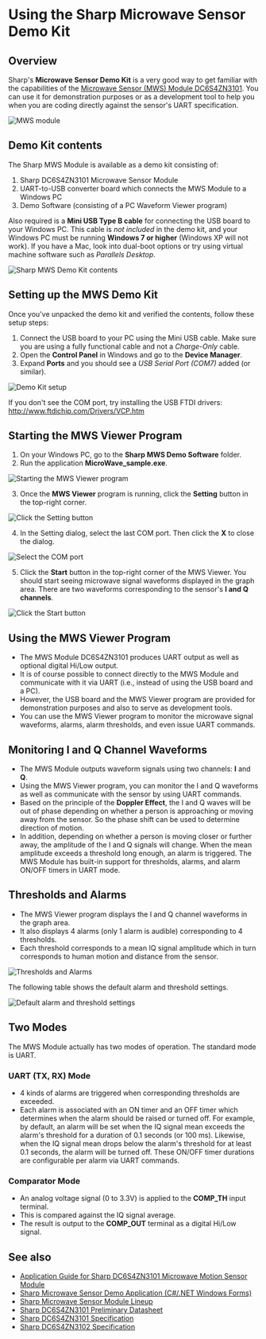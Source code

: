 # Using the Sharp Microwave Sensor Demo Kit

## Overview

Sharp's **Microwave Sensor Demo Kit** is a very good way to get familiar with the capabilities of the [Microwave Sensor (MWS) Module DC6S4ZN3101](https://github.com/sharpsensoruser/sharp-sensor-demos/wiki/Application-Guide-for-Sharp-DC6S4ZN3101-Microwave-Motion-Sensor-Module). You can use it for demonstration purposes or as a development tool to help you when you are coding directly against the sensor's UART specification.

![MWS module](https://github.com/sharpsensoruser/sharp-sensor-demos/blob/master/images/sharp_dc6s4zn3101_img.png)

## Demo Kit contents

The Sharp MWS Module is available as a demo kit consisting of:

1. Sharp DC6S4ZN3101 Microwave Sensor Module
2. UART-to-USB converter board which connects the MWS Module to a Windows PC
3. Demo Software (consisting of a PC Waveform Viewer program)

Also required is a **Mini USB Type B cable** for connecting the USB board to your Windows PC. This cable is _not included_ in the demo kit, and your Windows PC must be running **Windows 7 or higher** (Windows XP will not work). If you have a Mac, look into dual-boot options or try using virtual machine software such as _Parallels Desktop_.

![Sharp MWS Demo Kit contents](https://github.com/sharpsensoruser/sharp-sensor-demos/blob/master/images/sharp_dc6s4zn3101_demokita.png)

## Setting up the MWS Demo Kit

Once you've unpacked the demo kit and verified the contents, follow these setup steps:

1. Connect the USB board to your PC using the Mini USB cable. Make sure you are using a fully functional cable and not a _Charge-Only_ cable.
2. Open the **Control Panel** in Windows and go to the **Device Manager**. 
3. Expand **Ports** and you should see a _USB Serial Port (COM7)_ added (or similar).

![Demo Kit setup](https://github.com/sharpsensoruser/sharp-sensor-demos/blob/master/images/sharp_dc6s4zn3101_demokitb.png)

If you don't see the COM port, try installing the USB FTDI drivers: http://www.ftdichip.com/Drivers/VCP.htm

## Starting the MWS Viewer Program

1. On your Windows PC, go to the **Sharp MWS Demo Software** folder.
2. Run the application **MicroWave_sample.exe**.

![Starting the MWS Viewer program](https://github.com/sharpsensoruser/sharp-sensor-demos/blob/master/images/sharp_dc6s4zn3101_demokitc.png)

3. Once the **MWS Viewer** program is running, click the **Setting** button in the top-right corner.

![Click the Setting button](https://github.com/sharpsensoruser/sharp-sensor-demos/blob/master/images/sharp_dc6s4zn3101_demokitd.png)

4. In the Setting dialog, select the last COM port. Then click the **X** to close the dialog.

![Select the COM port](https://github.com/sharpsensoruser/sharp-sensor-demos/blob/master/images/sharp_dc6s4zn3101_demokite.png)

5. Click the **Start** button in the top-right corner of the MWS Viewer. You should start seeing microwave signal waveforms displayed in the graph area. There are two waveforms corresponding to the sensor's **I and Q channels**.

![Click the Start button](https://github.com/sharpsensoruser/sharp-sensor-demos/blob/master/images/sharp_dc6s4zn3101_demokitf.png)

## Using the MWS Viewer Program

* The MWS Module DC6S4ZN3101 produces UART output as well as optional digital Hi/Low output.
* It is of course possible to connect directly to the MWS Module and communicate with it via UART (i.e., instead of using the USB board and a PC). 
* However, the USB board and the MWS Viewer program are provided for demonstration purposes and also to serve as development tools.
* You can use the MWS Viewer program to monitor the microwave signal waveforms, alarms, alarm thresholds, and even issue UART commands.

## Monitoring I and Q Channel Waveforms

* The MWS Module outputs waveform signals using two channels: **I** and **Q**.
* Using the MWS Viewer program, you can monitor the I and Q waveforms as well as communicate with the sensor by using UART commands.
* Based on the principle of the **Doppler Effect**, the I and Q waves will be out of phase depending on whether a person is approaching or moving away from the sensor. So the phase shift can be used to determine direction of motion.
* In addition, depending on whether a person is moving closer or further away, the amplitude of the I and Q signals will change. When the mean amplitude exceeds a threshold long enough, an alarm is triggered. The MWS Module has built-in support for thresholds, alarms, and alarm ON/OFF timers in UART mode.

## Thresholds and Alarms

* The MWS Viewer program displays the I and Q channel waveforms in the graph area.
* It also displays 4 alarms (only 1 alarm is audible) corresponding to 4 thresholds.
* Each threshold corresponds to a mean IQ signal amplitude which in turn corresponds to human motion and distance from the sensor.

![Thresholds and Alarms](https://github.com/sharpsensoruser/sharp-sensor-demos/blob/master/images/sharp_dc6s4zn3101_demokitg.png)

The following table shows the default alarm and threshold settings.

![Default alarm and threshold settings](https://github.com/sharpsensoruser/sharp-sensor-demos/blob/master/images/sharp_dc6s4zn3101_demokith.png)

## Two Modes

The MWS Module actually has two modes of operation.  The standard mode is UART.

### UART (TX, RX) Mode
* 4 kinds of alarms are triggered when corresponding thresholds are exceeded.
* Each alarm is associated with an ON timer and an OFF timer which determines when the alarm should be raised or turned off. For example, by default, an alarm will be set when the IQ signal mean exceeds the alarm's threshold for a duration of 0.1 seconds (or 100 ms). Likewise, when the IQ signal mean drops below the alarm's threshold for at least 0.1 seconds, the alarm will be turned off. These ON/OFF timer durations are configurable per alarm via UART commands.

### Comparator Mode
* An analog voltage signal (0 to 3.3V) is applied to the **COMP_TH** input terminal.
* This is compared against the IQ signal average.
* The result is output to the **COMP_OUT** terminal as a digital Hi/Low signal.

## See also

* [Application Guide for Sharp DC6S4ZN3101 Microwave Motion Sensor Module](https://github.com/sharpsensoruser/sharp-sensor-demos/blob/master/sharp_dc6s4zn3101_demo/README.md)
* [Sharp Microwave Sensor Demo Application (C#/.NET Windows Forms)](https://github.com/sharpsensoruser/sharp-sensor-demos/tree/master/sharp_dc6s4zn3101_demo_csharp)
* [Sharp Microwave Sensor Module Lineup](http://www.socle-tech.com/SHARP_sensorModule_NoncontactBodyMotionSensorModule.php)
* [Sharp DC6S4ZN3101 Preliminary Datasheet](http://www.socle-tech.com/doc/IC%20Channel%20Product/SHARP_DC6S4XN31XX.pdf)
* [Sharp DC6S4ZN3101 Specification](http://www.socle-tech.com/doc/IC%20Channel%20Product/SHARP_DC6S4ZN3101.pdf)
* [Sharp DC6S4ZN3102 Specification](http://www.socle-tech.com/doc/IC%20Channel%20Product/SHARP_DC6S4ZN3102.pdf)

